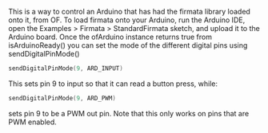 This is a way to control an Arduino that has had the firmata library loaded onto it, from OF. To load firmata onto your Arduino,  run the Arduino IDE, open the Examples > Firmata > StandardFirmata sketch, and upload it to the Arduino board.
Once the ofArduino instance returns true from isArduinoReady() you can set the mode of the different digital pins using sendDigitalPinMode()
   
```cpp
sendDigitalPinMode(9, ARD_INPUT)
```

This sets pin 9 to input so that it can read a button press, while:

```cpp
sendDigitalPinMode(9, ARD_PWM)
```

sets pin 9 to be a PWM out pin. Note that this only works on pins that are PWM enabled.
